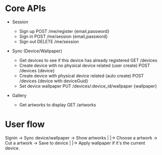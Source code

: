 # Core APIs

* Session
  * Sign up
    POST /me/register {email,password}
  * Sign in
    POST /me/session {email,password}
  * Sign out
    DELETE /me/session
    
* Sync (Device/Wallpaper)
  * Get devices to see if this device has already registered
    GET /devices
  * Create device with no physical device related (user create)
    POST /devices {device}
  * Create device with physical device related (auto create)
    POST /devices {device with deviceGuid}
  * Set device wallpaper
    PUT /devices/:device_id/wallpaper   {wallpaper}
    
    
* Gallery
  * Get artworks to display
    GET /artworks
  

# User flow

Signin -> Sync device/wallpaper -> Show artworks |
|-> Choose a artwork -> Cut a artwork -> Save to device |
|-> Apply wallpaper if it's the current device.
